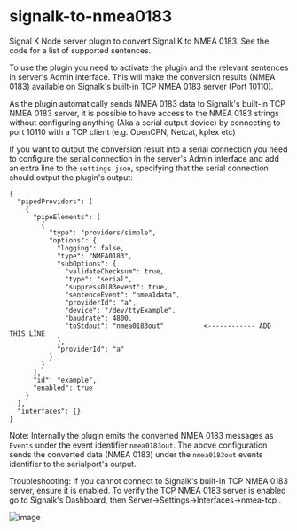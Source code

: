 # signalk-to-nmea0183
Signal K Node server plugin to convert Signal K to NMEA 0183. See the code for a list of supported sentences.

To use the plugin you need to activate the plugin and the relevant sentences in server's Admin interface. This will make the conversion results (NMEA 0183) available on Signalk's built-in TCP NMEA 0183 server (Port 10110).

As the plugin automatically sends NMEA 0183 data to Signalk's built-in TCP NMEA 0183 server, it is possible to have access to the NMEA 0183 strings without configuring anything (Aka a serial output device) by connecting to port 10110 with a TCP client (e.g. OpenCPN, Netcat, kplex etc)

If you want to output the conversion result into a serial connection you need to configure the serial connection in the server's Admin interface and add an extra line to the `settings.json`, specifying that the serial connection should output the plugin's output:


```
{
  "pipedProviders": [
    {
      "pipeElements": [
        {
          "type": "providers/simple",
          "options": {
            "logging": false,
            "type": "NMEA0183",
            "subOptions": {
              "validateChecksum": true,
              "type": "serial",
              "suppress0183event": true,
              "sentenceEvent": "nmea1data",
              "providerId": "a",
              "device": "/dev/ttyExample",
              "baudrate": 4800,
              "toStdout": "nmea0183out"          <------------ ADD THIS LINE
            },
            "providerId": "a"
          }
        }
      ],
      "id": "example",
      "enabled": true
    }
  ],
  "interfaces": {}
}
```

Note: Internally the plugin emits the converted NMEA 0183 messages as `Events` under the event identifier `nmea0183out`. The above configuration sends the converted data (NMEA 0183) under the `nmea0183out` events identifier to the serialport's output.

Troubleshooting: If you cannot connect to Signalk's built-in TCP NMEA 0183 server, ensure it is enabled. To verify the TCP NMEA 0183 server is enabled go to Signalk's Dashboard, then Server->Settings->Interfaces->nmea-tcp .

![image](https://user-images.githubusercontent.com/1049678/63366888-64283700-c383-11e9-9a5f-7f9975e007f3.png)

